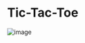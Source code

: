 # Tic-Tac-Toe
![image](https://github.com/SuriyaPradeep/Tic-Tac-Toe/assets/122858374/1fdac3ce-6eac-4f5a-bb5f-7f70231dce97)
